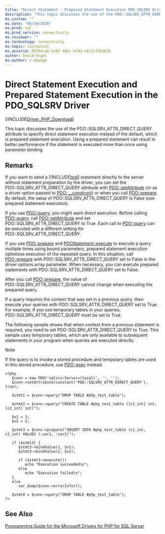 ```yaml
---
title: "Direct Statement - Prepared Statement Execution PDO_SQLSRV Driver"
description: "This topic discusses the use of the PDO::SQLSRV_ATTR_DIRECT_QUERY attribute to specify direct statement execution instead of prepared statement execution when using the Microsoft PDO_SQLSRV Driver for PHP for SQL Server"
ms.custom: ""
ms.date: "08/10/2020"
ms.prod: sql
ms.prod_service: connectivity
ms.reviewer: ""
ms.technology: connectivity
ms.topic: conceptual
ms.assetid: 05544ca6-1e07-486c-bf03-e8c2c25b3024
author: David-Engel
ms.author: v-daenge
---
```

# Direct Statement Execution and Prepared Statement Execution in the PDO_SQLSRV Driver
[!INCLUDE[Driver_PHP_Download](../../includes/driver_php_download.md)]

This topic discusses the use of the PDO::SQLSRV_ATTR_DIRECT_QUERY attribute to specify direct statement execution instead of the default, which is prepared statement execution. Using a prepared statement can result in better performance if the statement is executed more than once using parameter binding.  
  
## Remarks  
If you want to send a [!INCLUDE[tsql](../../includes/tsql-md.md)] statement directly to the server without statement preparation by the driver, you can set the PDO::SQLSRV_ATTR_DIRECT_QUERY attribute with [PDO::setAttribute](../../connect/php/pdo-setattribute.md) (or as a driver option passed to [PDO::__construct](../../connect/php/pdo-construct.md)) or when you call [PDO::prepare](../../connect/php/pdo-prepare.md). By default, the value of PDO::SQLSRV_ATTR_DIRECT_QUERY is False (use prepared statement execution).  
  
If you use [PDO::query](../../connect/php/pdo-query.md), you might want direct execution. Before calling [PDO::query](../../connect/php/pdo-query.md), call [PDO::setAttribute](../../connect/php/pdo-setattribute.md) and set PDO::SQLSRV_ATTR_DIRECT_QUERY to True.  Each call to [PDO::query](../../connect/php/pdo-query.md) can be executed with a different setting for PDO::SQLSRV_ATTR_DIRECT_QUERY.  
  
If you use [PDO::prepare](../../connect/php/pdo-prepare.md) and [PDOStatement::execute](../../connect/php/pdostatement-execute.md) to execute a query multiple times using bound parameters, prepared statement execution optimizes execution of the repeated query.  In this situation, call [PDO::prepare](../../connect/php/pdo-prepare.md) with PDO::SQLSRV_ATTR_DIRECT_QUERY set to False in the driver options array parameter. When necessary, you can execute prepared statements with PDO::SQLSRV_ATTR_DIRECT_QUERY set to False.  
  
After you call [PDO::prepare](../../connect/php/pdo-prepare.md), the value of PDO::SQLSRV_ATTR_DIRECT_QUERY cannot change when executing the prepared query.  
  
If a query requires the context that was set in a previous query, then execute your queries with PDO::SQLSRV_ATTR_DIRECT_QUERY set to True. For example, if you use temporary tables in your queries, PDO::SQLSRV_ATTR_DIRECT_QUERY must be set to True.  
  
The following sample shows that when context from a previous statement is required, you need to set PDO::SQLSRV_ATTR_DIRECT_QUERY to True. This sample uses temporary tables, which are only available to subsequent statements in your program when queries are executed directly.  
  
> [!NOTE]
> If the query is to invoke a stored procedure and temporary tables are used in this 
> stored procedure, use [PDO::exec](../../connect/php/pdo-exec.md) instead.

```  
<?php  
   $conn = new PDO('sqlsrv:Server=(local)', '', '');  
   $conn->setAttribute(constant('PDO::SQLSRV_ATTR_DIRECT_QUERY'), true);  
  
   $stmt1 = $conn->query("DROP TABLE #php_test_table");  
  
   $stmt2 = $conn->query("CREATE TABLE #php_test_table ([c1_int] int, [c2_int] int)");  
  
   $v1 = 1;  
   $v2 = 2;  
  
   $stmt3 = $conn->prepare("INSERT INTO #php_test_table (c1_int, c2_int) VALUES (:var1, :var2)");  
  
   if ($stmt3) {  
      $stmt3->bindValue(1, $v1);  
      $stmt3->bindValue(2, $v2);  
  
      if ($stmt3->execute())  
         echo "Execution succeeded\n";       
      else  
         echo "Execution failed\n";  
   }  
   else  
      var_dump($conn->errorInfo());  
  
   $stmt4 = $conn->query("DROP TABLE #php_test_table");  
?>  
```  
  
## See Also  
[Programming Guide for the Microsoft Drivers for PHP for SQL Server](../../connect/php/programming-guide-for-php-sql-driver.md)
  
